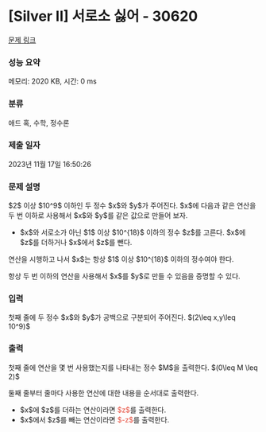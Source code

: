 # [Silver II] 서로소 싫어 - 30620 

[문제 링크](https://www.acmicpc.net/problem/30620) 

### 성능 요약

메모리: 2020 KB, 시간: 0 ms

### 분류

애드 혹, 수학, 정수론

### 제출 일자

2023년 11월 17일 16:50:26

### 문제 설명

<p>$2$ 이상 $10^9$ 이하인 두 정수 $x$와 $y$가 주어진다. $x$에 다음과 같은 연산을 두 번 이하로 사용해서 $x$와 $y$를 같은 값으로 만들어 보자.</p>

<ul>
	<li>$x$와 서로소가 아닌 $1$ 이상 $10^{18}$ 이하의 정수 $z$를 고른다. $x$에 $z$를 더하거나 $x$에서 $z$를 뺀다.</li>
</ul>

<p>연산을 시행하고 나서 $x$는 항상 $1$ 이상 $10^{18}$ 이하의 정수여야 한다.</p>

<p>항상 두 번 이하의 연산을 사용해서 $x$를 $y$로 만들 수 있음을 증명할 수 있다.</p>

### 입력 

 <p>첫째 줄에 두 정수 $x$와 $y$가 공백으로 구분되어 주어진다. $(2\leq x,y\leq 10^9)$</p>

### 출력 

 <p>첫째 줄에 연산을 몇 번 사용했는지를 나타내는 정수 $M$을 출력한다. $(0\leq M \leq 2)$</p>

<p>둘째 줄부터 줄마다 사용한 연산에 대한 내용을 순서대로 출력한다.</p>

<ul>
	<li>$x$에 $z$를 더하는 연산이라면 <span style="color:#e74c3c;">$z$</span>를 출력한다.</li>
	<li>$x$에서 $z$를 빼는 연산이라면 <span style="color:#e74c3c;">$-z$</span>를 출력한다.</li>
</ul>

